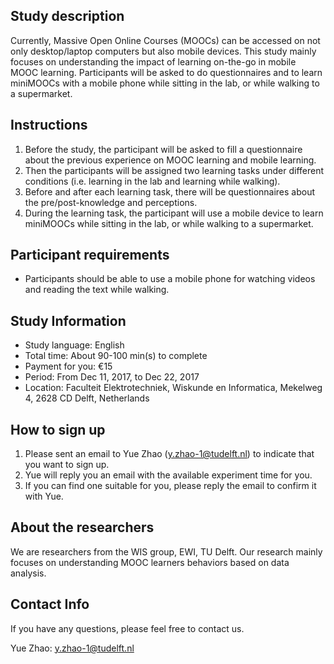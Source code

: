 ## Study description

Currently, Massive Open Online Courses (MOOCs) can be accessed on not only desktop/laptop computers but also mobile devices. This study mainly focuses on understanding the impact of learning on-the-go in mobile MOOC learning. Participants will be asked to do questionnaires and to learn miniMOOCs with a mobile phone while sitting in the lab, or while walking to a supermarket.

## Instructions
1. Before the study, the participant will be asked to fill a questionnaire about the previous experience on MOOC learning and mobile learning.
2. Then the participants will be assigned two learning tasks under different conditions (i.e. learning in the lab and learning while walking).
3. Before and after each learning task, there will be questionnaires about the pre/post-knowledge and perceptions.
4. During the learning task, the participant will use a mobile device to learn miniMOOCs while sitting in the lab, or while walking to a supermarket.

## Participant requirements
* Participants should be able to use a mobile phone for watching videos and reading the text while walking.

## Study Information
* Study language: English
* Total time: About 90-100 min(s) to complete 
* Payment for you: €15
* Period: From Dec 11, 2017, to Dec 22, 2017
* Location: Faculteit Elektrotechniek, Wiskunde en Informatica, Mekelweg 4, 2628 CD Delft, Netherlands

## How to sign up
1. Please sent an email to Yue Zhao (y.zhao-1@tudelft.nl) to indicate that you want to sign up.
2. Yue will reply you an email with the available experiment time for you.
3. If you can find one suitable for you, please reply the email to confirm it with Yue.

## About the researchers
We are researchers from the WIS group, EWI, TU Delft. Our research mainly focuses on understanding MOOC learners behaviors based on data analysis. 

## Contact Info
If you have any questions, please feel free to contact us.

Yue Zhao: y.zhao-1@tudelft.nl